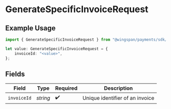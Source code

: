 # GenerateSpecificInvoiceRequest

## Example Usage

```typescript
import { GenerateSpecificInvoiceRequest } from "@wingspan/payments/sdk/models/operations";

let value: GenerateSpecificInvoiceRequest = {
    invoiceId: "<value>",
};
```

## Fields

| Field                           | Type                            | Required                        | Description                     |
| ------------------------------- | ------------------------------- | ------------------------------- | ------------------------------- |
| `invoiceId`                     | *string*                        | :heavy_check_mark:              | Unique identifier of an invoice |